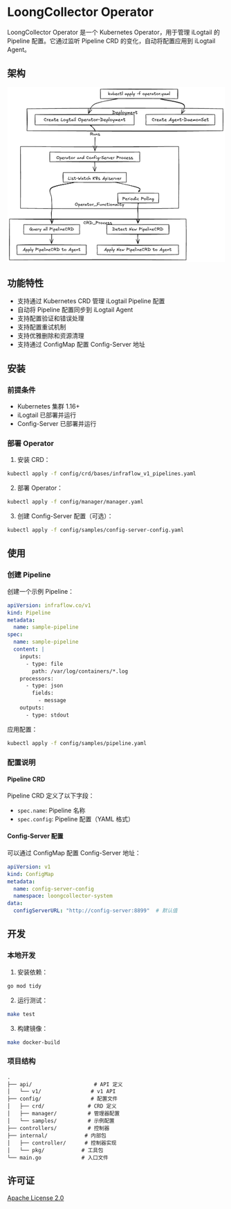 # LoongCollector Operator

LoongCollector Operator 是一个 Kubernetes Operator，用于管理 iLogtail 的 Pipeline 配置。它通过监听 Pipeline CRD 的变化，自动将配置应用到 iLogtail Agent。

## 架构

![architecture-design](docs/image/architecture-design.png)

## 功能特性

- 支持通过 Kubernetes CRD 管理 iLogtail Pipeline 配置
- 自动将 Pipeline 配置同步到 iLogtail Agent
- 支持配置验证和错误处理
- 支持配置重试机制
- 支持优雅删除和资源清理
- 支持通过 ConfigMap 配置 Config-Server 地址

## 安装

### 前提条件

- Kubernetes 集群 1.16+
- iLogtail 已部署并运行
- Config-Server 已部署并运行

### 部署 Operator

1. 安装 CRD：

```bash
kubectl apply -f config/crd/bases/infraflow_v1_pipelines.yaml
```

2. 部署 Operator：

```bash
kubectl apply -f config/manager/manager.yaml
```

3. 创建 Config-Server 配置（可选）：

```bash
kubectl apply -f config/samples/config-server-config.yaml
```

## 使用

### 创建 Pipeline

创建一个示例 Pipeline：

```yaml
apiVersion: infraflow.co/v1
kind: Pipeline
metadata:
  name: sample-pipeline
spec:
  name: sample-pipeline
  content: |
    inputs:
      - type: file
        path: /var/log/containers/*.log
    processors:
      - type: json
        fields:
          - message
    outputs:
      - type: stdout
```

应用配置：

```bash
kubectl apply -f config/samples/pipeline.yaml
```

### 配置说明

#### Pipeline CRD

Pipeline CRD 定义了以下字段：

- `spec.name`: Pipeline 名称
- `spec.config`: Pipeline 配置（YAML 格式）

#### Config-Server 配置

可以通过 ConfigMap 配置 Config-Server 地址：

```yaml
apiVersion: v1
kind: ConfigMap
metadata:
  name: config-server-config
  namespace: loongcollector-system
data:
  configServerURL: "http://config-server:8899"  # 默认值
```

## 开发

### 本地开发

1. 安装依赖：

```bash
go mod tidy
```

2. 运行测试：

```bash
make test
```

3. 构建镜像：

```bash
make docker-build
```

### 项目结构

```
.
├── api/                    # API 定义
│   └── v1/                # v1 API
├── config/                # 配置文件
│   ├── crd/              # CRD 定义
│   ├── manager/          # 管理器配置
│   └── samples/          # 示例配置
├── controllers/          # 控制器
├── internal/            # 内部包
│   ├── controller/      # 控制器实现
│   └── pkg/            # 工具包
└── main.go             # 入口文件
```

## 许可证

[Apache License 2.0](LICENSE)